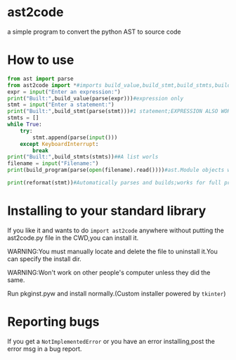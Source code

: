 # ast2code
a simple program to convert the python AST to source code

# How to use

```python
from ast import parse
from ast2code import *#imports build_value,build_stmt,build_stmts,build_program,reformat
expr = input("Enter an expression:")
print("Built:",build_value(parse(expr)))#expression only
stmt = input("Enter a statement:")
print("Built:",build_stmt(parse(stmt)))#1 statement;EXPRESSION ALSO WORKS
stmts = []
while True:
    try:
        stmt.append(parse(input()))
    except KeyboardInterrupt:
        break
print("Built:",build_stmts(stmts))##A list worls
filename = input("Filename:")
print(build_program(parse(open(filename).read())))#ast.Module objects work with build_program

print(reformat(stmt))#Automatically parses and builds;works for full programs/expressions/statements
```
# Installing to your standard library
If you like it and wants to do ```import ast2code``` anywhere without putting the ast2code.py file in the CWD,you can install it.

WARNING:You must manually locate and delete the file to uninstall it.You can specify the install dir.

WARNING:Won't work on other people's computer unless they did the same.

Run pkginst.pyw and install normally.(Custom installer powered by ```tkinter```)
# Reporting bugs
If you get a ```NotImplementedError``` or you have an error installing,post the error msg in a bug report.
